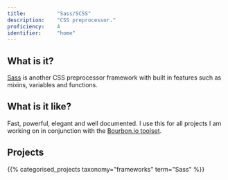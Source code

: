 ```yaml
---
title: 			"Sass/SCSS"
description: 	"CSS preprocessor."
proficiency:	4
identifier:		"home"
---
```


## What is it?
[Sass](http://sass-lang.com/) is another CSS preprocessor framework with built in features such as mixins, variables and functions.

## What is it like?
Fast, powerful, elegant and well documented. I use this for all projects I am working on in conjunction with the [Bourbon.io toolset](http://bourbon.io/).

## Projects
{{% categorised_projects taxonomy="frameworks" term="Sass" %}}

